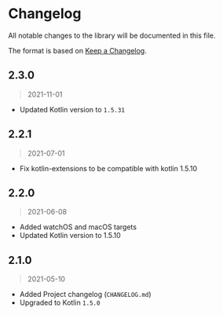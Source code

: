 # Changelog

All notable changes to the library will be documented in this file.

The format is based on [Keep a Changelog](https://keepachangelog.com/en/1.0.0/).

## 2.3.0
> 2021-11-01
- Updated Kotlin version to `1.5.31`

## 2.2.1
> 2021-07-01

- Fix kotlin-extensions to be compatible with kotlin 1.5.10

## 2.2.0
> 2021-06-08

- Added watchOS and macOS targets
- Updated Kotlin version to 1.5.10

## 2.1.0
> 2021-05-10

- Added Project changelog (`CHANGELOG.md`)
- Upgraded to Kotlin `1.5.0`

